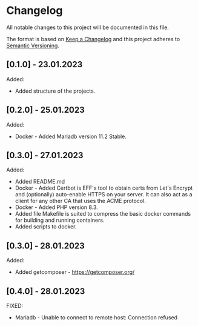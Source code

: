 # Changelog
All notable changes to this project will be documented in this file.

The format is based on [Keep a Changelog](http://keepachangelog.com/en/1.0.0/)
and this project adheres to [Semantic Versioning](http://semver.org/spec/v2.0.0.html).

## [0.1.0] - 23.01.2023

Added:
- Added structure of the projects.

## [0.2.0] - 25.01.2023

Added:
- Docker - Added Mariadb version 11.2 Stable.

## [0.3.0] - 27.01.2023

Added:
- Added README.md
- Docker - Added Certbot is EFF's tool to obtain certs from Let's Encrypt and (optionally) auto-enable HTTPS on your server. It can also act as a client for any other CA that uses the ACME protocol.
- Docker - Added PHP version 8.3.
- Added file Makefile is suited to compress the basic docker commands for building and running containers.
- Added scripts to docker.

## [0.3.0] - 28.01.2023

Added:
- Added getcomposer - https://getcomposer.org/

## [0.4.0] - 28.01.2023

FIXED:
- Mariadb - Unable to connect to remote host: Connection refused

